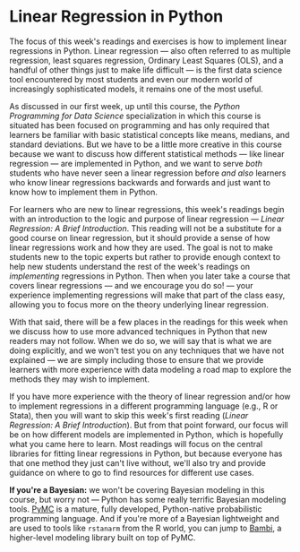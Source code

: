 # Linear Regression in Python

The focus of this week's readings and exercises is how to implement linear regressions in Python. Linear regression — also often referred to as multiple regression, least squares regression, Ordinary Least Squares (OLS), and a handful of other things just to make life difficult — is the first data science tool encountered by most students and even our modern world of increasingly sophisticated models, it remains one of the most useful.

As discussed in our first week, up until this course, the *Python Programming for Data Science* specialization in which this course is situated has been focused on programming and has only required that learners be familiar with basic statistical concepts like means, medians, and standard deviations. But we have to be a little more creative in this course because we want to discuss how different statistical methods — like linear regression — are implemented in Python, and we want to serve *both* students who have never seen a linear regression before *and also* learners who know linear regressions backwards and forwards and just want to know how to implement them in Python.

For learners who are new to linear regressions, this week's readings begin with an introduction to the logic and purpose of linear regression — *Linear Regression: A Brief Introduction*. This reading will not be a substitute for a good course on linear regression, but it should provide a sense of how linear regressions work and how they are used. The goal is not to make students new to the topic experts but rather to provide enough context to help new students understand the rest of the week's readings on *implementing* regressions in Python. Then when you later take a course that covers linear regressions — and we encourage you do so! — your experience implementing regressions will make that part of the class easy, allowing you to focus more on the theory underlying linear regression.

With that said, there will be a few places in the readings for this week when we discuss how to use more advanced techniques in Python that new readers may not follow. When we do so, we will say that is what we are doing explicitly, and we won't test you on any techniques that we have not explained — we are simply including those to ensure that we provide learners with more experience with data modeling a road map to explore the methods they may wish to implement.

If you have more experience with the theory of linear regression and/or how to implement regressions in a different programming language (e.g., R or Stata), then you will want to skip this week's first reading (*Linear Regression: A Brief Introduction*). But from that point forward, our focus will be on how different models are implemented in Python, which is hopefully what you came here to learn. Most readings will focus on the central libraries for fitting linear regressions in Python, but because everyone has that one method they just can't live without, we'll also try and provide guidance on where to go to find resources for different use cases.

**If you're a Bayesian:** we won't be covering Bayesian modeling in this course, but worry not — Python has some really terrific Bayesian modeling tools. [PyMC](https://www.pymc.io/welcome.html) is a mature, fully developed, Python-native probabilistic programming language. And if you're more of a Bayesian lightweight and are used to tools like `rstanarm` from the R world, you can jump to [Bambi](https://bambinos.github.io/bambi/), a higher-level modeling library built on top of PyMC.
